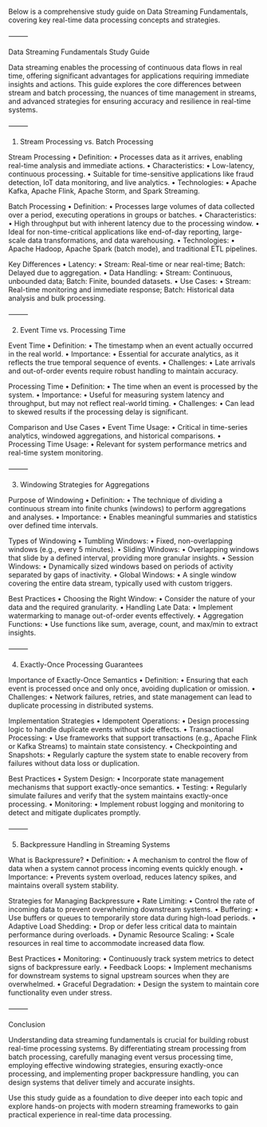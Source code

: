 Below is a comprehensive study guide on Data Streaming Fundamentals, covering key real-time data processing concepts and strategies.

⸻

Data Streaming Fundamentals Study Guide

Data streaming enables the processing of continuous data flows in real time, offering significant advantages for applications requiring immediate insights and actions. This guide explores the core differences between stream and batch processing, the nuances of time management in streams, and advanced strategies for ensuring accuracy and resilience in real-time systems.

⸻

1. Stream Processing vs. Batch Processing

Stream Processing
• Definition:
• Processes data as it arrives, enabling real-time analysis and immediate actions.
• Characteristics:
• Low-latency, continuous processing.
• Suitable for time-sensitive applications like fraud detection, IoT data monitoring, and live analytics.
• Technologies:
• Apache Kafka, Apache Flink, Apache Storm, and Spark Streaming.

Batch Processing
• Definition:
• Processes large volumes of data collected over a period, executing operations in groups or batches.
• Characteristics:
• High throughput but with inherent latency due to the processing window.
• Ideal for non-time-critical applications like end-of-day reporting, large-scale data transformations, and data warehousing.
• Technologies:
• Apache Hadoop, Apache Spark (batch mode), and traditional ETL pipelines.

Key Differences
• Latency:
• Stream: Real-time or near real-time; Batch: Delayed due to aggregation.
• Data Handling:
• Stream: Continuous, unbounded data; Batch: Finite, bounded datasets.
• Use Cases:
• Stream: Real-time monitoring and immediate response; Batch: Historical data analysis and bulk processing.

⸻

2. Event Time vs. Processing Time

Event Time
• Definition:
• The timestamp when an event actually occurred in the real world.
• Importance:
• Essential for accurate analytics, as it reflects the true temporal sequence of events.
• Challenges:
• Late arrivals and out-of-order events require robust handling to maintain accuracy.

Processing Time
• Definition:
• The time when an event is processed by the system.
• Importance:
• Useful for measuring system latency and throughput, but may not reflect real-world timing.
• Challenges:
• Can lead to skewed results if the processing delay is significant.

Comparison and Use Cases
• Event Time Usage:
• Critical in time-series analytics, windowed aggregations, and historical comparisons.
• Processing Time Usage:
• Relevant for system performance metrics and real-time system monitoring.

⸻

3. Windowing Strategies for Aggregations

Purpose of Windowing
• Definition:
• The technique of dividing a continuous stream into finite chunks (windows) to perform aggregations and analyses.
• Importance:
• Enables meaningful summaries and statistics over defined time intervals.

Types of Windowing
• Tumbling Windows:
• Fixed, non-overlapping windows (e.g., every 5 minutes).
• Sliding Windows:
• Overlapping windows that slide by a defined interval, providing more granular insights.
• Session Windows:
• Dynamically sized windows based on periods of activity separated by gaps of inactivity.
• Global Windows:
• A single window covering the entire data stream, typically used with custom triggers.

Best Practices
• Choosing the Right Window:
• Consider the nature of your data and the required granularity.
• Handling Late Data:
• Implement watermarking to manage out-of-order events effectively.
• Aggregation Functions:
• Use functions like sum, average, count, and max/min to extract insights.

⸻

4. Exactly-Once Processing Guarantees

Importance of Exactly-Once Semantics
• Definition:
• Ensuring that each event is processed once and only once, avoiding duplication or omission.
• Challenges:
• Network failures, retries, and state management can lead to duplicate processing in distributed systems.

Implementation Strategies
• Idempotent Operations:
• Design processing logic to handle duplicate events without side effects.
• Transactional Processing:
• Use frameworks that support transactions (e.g., Apache Flink or Kafka Streams) to maintain state consistency.
• Checkpointing and Snapshots:
• Regularly capture the system state to enable recovery from failures without data loss or duplication.

Best Practices
• System Design:
• Incorporate state management mechanisms that support exactly-once semantics.
• Testing:
• Regularly simulate failures and verify that the system maintains exactly-once processing.
• Monitoring:
• Implement robust logging and monitoring to detect and mitigate duplicates promptly.

⸻

5. Backpressure Handling in Streaming Systems

What is Backpressure?
• Definition:
• A mechanism to control the flow of data when a system cannot process incoming events quickly enough.
• Importance:
• Prevents system overload, reduces latency spikes, and maintains overall system stability.

Strategies for Managing Backpressure
• Rate Limiting:
• Control the rate of incoming data to prevent overwhelming downstream systems.
• Buffering:
• Use buffers or queues to temporarily store data during high-load periods.
• Adaptive Load Shedding:
• Drop or defer less critical data to maintain performance during overloads.
• Dynamic Resource Scaling:
• Scale resources in real time to accommodate increased data flow.

Best Practices
• Monitoring:
• Continuously track system metrics to detect signs of backpressure early.
• Feedback Loops:
• Implement mechanisms for downstream systems to signal upstream sources when they are overwhelmed.
• Graceful Degradation:
• Design the system to maintain core functionality even under stress.

⸻

Conclusion

Understanding data streaming fundamentals is crucial for building robust real-time processing systems. By differentiating stream processing from batch processing, carefully managing event versus processing time, employing effective windowing strategies, ensuring exactly-once processing, and implementing proper backpressure handling, you can design systems that deliver timely and accurate insights.

Use this study guide as a foundation to dive deeper into each topic and explore hands-on projects with modern streaming frameworks to gain practical experience in real-time data processing.
